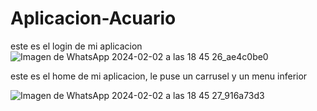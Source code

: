 # Aplicacion-Acuario

este es el login de mi aplicacion
![Imagen de WhatsApp 2024-02-02 a las 18 45 26_ae4c0be0](https://github.com/JesusMorales19/Aplicacion-Acuario/assets/138167542/7aeb17cf-27b2-496c-9e24-b123f39929a2)

este es el home de mi aplicacion, le puse un carrusel y un menu inferior

![Imagen de WhatsApp 2024-02-02 a las 18 45 27_916a73d3](https://github.com/JesusMorales19/Aplicacion-Acuario/assets/138167542/2ec078be-b6a4-44d7-b27d-c9e0f7f30325)
